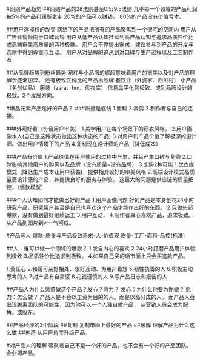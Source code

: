 #网络产品趋势
##网络产品的28法则甚至0.5/9.5法则
几乎每一个领域的产品利润被5%的产品利润所拿走
20%的产品可以赚钱。
80%的产品没有价值亏本。

##用户选择权的改变
网络下的产品把所有的产品聚焦到一个很宅的空间内
用户从广告营销倾向于口碑营销
用户从低产品认知推延到高产品认知与追求品质性价比或高端审美高质量的两种极端。
用户会不停提出需求，建议参与到产品的开发与选款中得到尊重与互动。
用户从对品牌的追从到对口碑与生产过程以及工艺制作者

##从品牌趋势到粉丝趋势
网红与小品牌的崛起意味着用户的审美以及对产品的理解会逐渐加深。
还有极致性价比的产品出品牌
餐饮业（外婆家、西贝村）
小产品（名创优品）
服装（zara、hm、优衣库）
信息扁平化到极致、或到品牌设计的极致。2个发展方向。

#爆品元素产品是好的产品？
###质量是底线
    1.面料
    2.裁剪
    3.制作者与自己的连接。

###外观好看（符合用户审美）
    1.美学用户在每个场景下的穿衣风格。
    2.用户画像本人(自己是这种状态做出这种状态的产品)
    3.对用户和产品价值了解极深的设计师。做出用户情境下的产品
    4.复制现在设计师的产品（降低成本）

###产品有价值
    1.产品价值在用户使用的过程中产生，并且产生口碑与复购
    2.口碑影响其他用户的购买以及品牌（没有质量=没有品牌）
    3.复购2种可能
        1.优衣库模式（降低生产成本让用户获益)，提供相对较好的审美风格
        2.高端设计模式高质量高设计感的产品，并提供良好的服务与体验。
      这最大的问题是供应链的质量把控，（爆款模型）

###个人认知如何才能做出好的产品
    1.用户画像问题
    好的产品是本身他花24小时研究产品，研究用户甚至是自己也喜欢这个产品才能作出好的东西。
    2.只做头部爆款，没有做到最好继续返工
    3.用户互动，
    4.制作者真心喜欢产品，追求极致。从产品到图片到vi一气呵成。



#产品与人
爆款-质量与产品极致追求-人-价值观
质量-工厂-面料-品控(标准)

##人：谁可以做一个领域的爆款？
1.发自内心的喜欢
2.24小时打磨产品用户体验到极致
3.品质性价比追求到极致。
4.如果自己买的话市面上只会买这款产品。

1.责任心
2.和蔼可亲好相处、很好互动、为用户着想
5.韧性执着的人
6.积极主动思考的人
7.对产品有自豪感
8.花钱谨慎的人
9.写产品日志和报告的人

##产品人为什么愿意做这个产品？发心？愿力？
发心：为什么他要为你做？
愿力：怎么做？
产品人是不会以工资为目的的人。而是以高分成的人。
而产品人会出现脱离团队的可能性，因为他可以一个人独自做产品，
从营销人员会成为配角。或股东。

##产品经理的3个阶段
##复制
  复制市面上最好的产品
##破解
  理解产品为什么这么做
##创造
  从用户角度升级产品。


#对产品人的理解
  带队者自己不是一个好的产品，也不会有一个好的产品团队。
  企业即产品。
